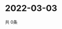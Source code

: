 # 2022-03-03
  共 0条

  <!-- BEGIN -->
  <!-- 最后更新时间Thu Mar 03 2022 19:05:18 GMT+0000 (Coordinated Universal Time) -->
  
  <!-- END -->
  
  